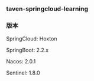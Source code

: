 ### taven-springcloud-learning

### 版本
SpringCloud: Hoxton

SpringBoot: 2.2.x

Nacos: 2.0.1

Sentinel: 1.8.0